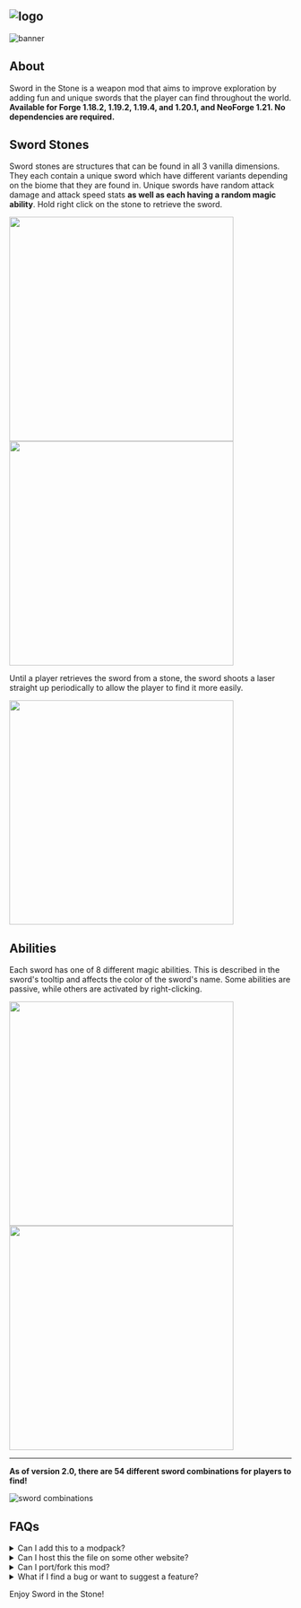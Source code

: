 ![logo](https://cdn.modrinth.com/data/3HWZ1ync/images/3e1b1ca9f914a53730e1a67083143806b691a555.png) 
-----
![banner](https://cdn.modrinth.com/data/3HWZ1ync/images/f080d920dd22d882d4096e1e2fa04079b02bea97.png)
## About
Sword in the Stone is a weapon mod that aims to improve exploration by adding fun and unique swords that the player can find throughout the world. **Available for Forge 1.18.2, 1.19.2, 1.19.4, and 1.20.1, and NeoForge 1.21. No dependencies are required.**
## Sword Stones
Sword stones are structures that can be found in all 3 vanilla dimensions. They each contain a unique sword which have different variants depending on the biome that they are found in. Unique swords have random attack damage and attack speed stats **as well as each having a random magic ability**. Hold right click on the stone to retrieve the sword.
  
<img src="https://cdn.modrinth.com/data/3HWZ1ync/images/25d4654ed2e945a55ca91d5d66a01d5f7b5918a8.png" width=400>
<img src="https://cdn.modrinth.com/data/3HWZ1ync/images/3940583212cb93d012be1f7fe800c7dd2563f158.png" width=400>
  
Until a player retrieves the sword from a stone, the sword shoots a laser straight up periodically to allow the player to find it more easily.
  
<img src="https://cdn.modrinth.com/data/3HWZ1ync/images/f2cf914bcaff3044afd82d0abbab08f38776de83.png" width=400>
  
## Abilities
Each sword has one of 8 different magic abilities. This is described in the sword's tooltip and affects the color of the sword's name. Some abilities are passive, while others are activated by right-clicking. 
  
<img src="https://cdn.modrinth.com/data/3HWZ1ync/images/52d1d871b66afaedadfc3bcc5be725c10b2af6c7.gif" width=400>
<img src="https://cdn.modrinth.com/data/3HWZ1ync/images/16323b4c29f811db4c6cebf361032996f0979c30.gif" width=400>
  
-----
**As of version 2.0, there are 54 different sword combinations for players to find!**
  
![sword combinations](https://cdn.modrinth.com/data/3HWZ1ync/images/e7aeed3d45f2b76cd5a333a70c93cf5d136002b1.gif)
  
## FAQs
<details>
<summary>Can I add this to a modpack?</summary>
Sure! Feel free to add this to any modpack -- you don't need to ask for permission. I would appreciate it if you let me know about it though :)
</details>

<details>
<summary>Can I host this the file on some other website?</summary>
You are not allowed to share a download for this mod through any platform besides Curseforge or Modrinth. **This includes file sharing sites like Mediafire and Discord.**
</details>

<details>
<summary>Can I port/fork this mod?</summary>
Please ask me first. If I have plans to port the mod to the version / modloader you want to port it too, I will probably say no. 
</details>

<details>
<summary>What if I find a bug or want to suggest a feature?</summary>
Please visit the mod's github issue page and tag your issue accordingly: https://github.com/BrownBear85/swordinthestone/issues
</details>
  
Enjoy Sword in the Stone!
